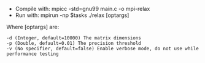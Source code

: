 + Compile with: mpicc -std=gnu99 main.c -o mpi-relax
+ Run with: mpirun -np $tasks ./relax [optargs]

Where [optargs] are:

    -d (Integer, default=10000) The matrix dimensions    
    -p (Double, default=0.01) The precision threshold   
    -v (No specifier, default=false) Enable verbose mode, do not use while performance testing

